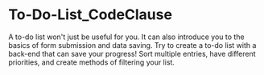 # To-Do-List_CodeClause
A to-do list won't just be useful for you. It can also introduce you to the basics of form submission and data saving. Try to create a to-do list with a back-end that can save your progress! Sort multiple entries, have different priorities, and create methods of filtering your list.
